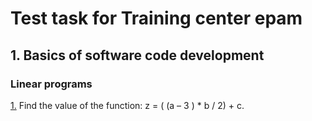 # Test task for Training center epam
## 1. Basics of software code development
### Linear programs
[1.](http://example.com/) Find the value of the function: z = ( (a – 3 ) * b / 2) + c.
   
